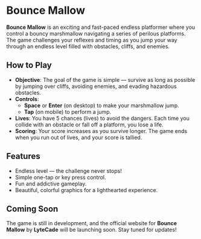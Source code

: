 # Bounce Mallow

**Bounce Mallow** is an exciting and fast-paced endless platformer where you control a bouncy marshmallow navigating a series of perilous platforms. The game challenges your reflexes and timing as you jump your way through an endless level filled with obstacles, cliffs, and enemies.

## How to Play

- **Objective**: The goal of the game is simple — survive as long as possible by jumping over cliffs, avoiding enemies, and evading hazardous obstacles.
- **Controls**:
  - **Space** or **Enter** (on desktop) to make your marshmallow jump.
  - **Tap** (on mobile) to perform a jump.
- **Lives**: You have 5 chances (lives) to avoid the dangers. Each time you collide with an obstacle or fall off a platform, you lose a life.
- **Scoring**: Your score increases as you survive longer. The game ends when you run out of lives, and your score is tallied.

## Features

- Endless level — the challenge never stops!
- Simple one-tap or key press control.
- Fun and addictive gameplay.
- Beautiful, colorful graphics for a lighthearted experience.

## Coming Soon

The game is still in development, and the official website for **Bounce Mallow** by **LyteCade** will be launching soon. Stay tuned for updates!
